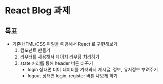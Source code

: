 # React Blog 과제
## 목표
- 기존 HTML/CSS 파일을 이용해서 React 로 구현해보기
    1. 컴포넌트 만들기
    2. 라우터를 사용해서 페이지 라우팅 처리하기
    3. state 처리를 통해 header 버튼 바꾸기
        - login 상태면 더미 데이터를 가져와서 게시글, 정보, 유저정보 뿌려주기
        - logout 상태면 login, register 버튼 나오게 하기

